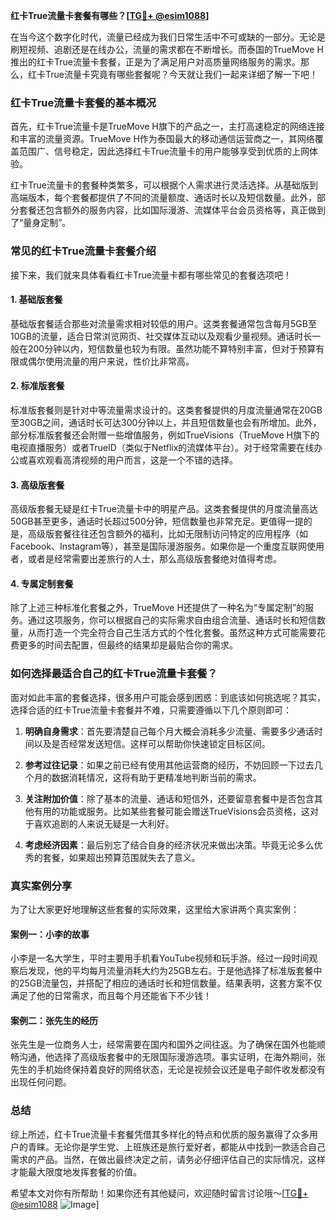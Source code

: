 **红卡True流量卡套餐有哪些？[[TG💪+ @esim1088](https://t.me/s/esim1088)]**

在当今这个数字化时代，流量已经成为我们日常生活中不可或缺的一部分。无论是刷短视频、追剧还是在线办公，流量的需求都在不断增长。而泰国的TrueMove H推出的红卡True流量卡套餐，正是为了满足用户对高质量网络服务的需求。那么，红卡True流量卡究竟有哪些套餐呢？今天就让我们一起来详细了解一下吧！

### 红卡True流量卡套餐的基本概况

首先，红卡True流量卡是TrueMove H旗下的产品之一，主打高速稳定的网络连接和丰富的流量资源。TrueMove H作为泰国最大的移动通信运营商之一，其网络覆盖范围广、信号稳定，因此选择红卡True流量卡的用户能够享受到优质的上网体验。

红卡True流量卡的套餐种类繁多，可以根据个人需求进行灵活选择。从基础版到高端版本，每个套餐都提供了不同的流量额度、通话时长以及短信数量。此外，部分套餐还包含额外的服务内容，比如国际漫游、流媒体平台会员资格等，真正做到了“量身定制”。

### 常见的红卡True流量卡套餐介绍

接下来，我们就来具体看看红卡True流量卡都有哪些常见的套餐选项吧！

#### 1. **基础版套餐**
基础版套餐适合那些对流量需求相对较低的用户。这类套餐通常包含每月5GB至10GB的流量，适合日常浏览网页、社交媒体互动以及观看少量视频。通话时长一般在200分钟以内，短信数量也较为有限。虽然功能不算特别丰富，但对于预算有限或偶尔使用流量的用户来说，性价比非常高。

#### 2. **标准版套餐**
标准版套餐则是针对中等流量需求设计的。这类套餐提供的月度流量通常在20GB至30GB之间，通话时长可达300分钟以上，并且短信数量也会有所增加。此外，部分标准版套餐还会附赠一些增值服务，例如TrueVisions（TrueMove H旗下的电视直播服务）或者TrueID（类似于Netflix的流媒体平台）。对于经常需要在线办公或喜欢观看高清视频的用户而言，这是一个不错的选择。

#### 3. **高级版套餐**
高级版套餐无疑是红卡True流量卡中的明星产品。这类套餐提供的月度流量高达50GB甚至更多，通话时长超过500分钟，短信数量也非常充足。更值得一提的是，高级版套餐往往还包含额外的福利，比如无限制访问特定的应用程序（如Facebook、Instagram等），甚至是国际漫游服务。如果你是一个重度互联网使用者，或者是经常需要出差旅行的人士，那么高级版套餐绝对值得考虑。

#### 4. **专属定制套餐**
除了上述三种标准化套餐之外，TrueMove H还提供了一种名为“专属定制”的服务。通过这项服务，你可以根据自己的实际需求自由组合流量、通话时长和短信数量，从而打造一个完全符合自己生活方式的个性化套餐。虽然这种方式可能需要花费更多的时间去配置，但最终的结果却是最贴合你的需求。

### 如何选择最适合自己的红卡True流量卡套餐？

面对如此丰富的套餐选择，很多用户可能会感到困惑：到底该如何挑选呢？其实，选择合适的红卡True流量卡套餐并不难，只需要遵循以下几个原则即可：

1. **明确自身需求**：首先要清楚自己每个月大概会消耗多少流量、需要多少通话时间以及是否经常发送短信。这样可以帮助你快速锁定目标区间。
   
2. **参考过往记录**：如果之前已经有使用其他运营商的经历，不妨回顾一下过去几个月的数据消耗情况，这将有助于更精准地判断当前的需求。

3. **关注附加价值**：除了基本的流量、通话和短信外，还要留意套餐中是否包含其他有用的功能或服务。比如某些套餐可能会赠送TrueVisions会员资格，这对于喜欢追剧的人来说无疑是一大利好。

4. **考虑经济因素**：最后别忘了结合自身的经济状况来做出决策。毕竟无论多么优秀的套餐，如果超出预算范围就失去了意义。

### 真实案例分享

为了让大家更好地理解这些套餐的实际效果，这里给大家讲两个真实案例：

#### 案例一：小李的故事
小李是一名大学生，平时主要用手机看YouTube视频和玩手游。经过一段时间观察后发现，他的平均每月流量消耗大约为25GB左右。于是他选择了标准版套餐中的25GB流量包，并搭配了相应的通话时长和短信数量。结果表明，这套方案不仅满足了他的日常需求，而且每个月还能省下不少钱！

#### 案例二：张先生的经历
张先生是一位商务人士，经常需要在国内和国外之间往返。为了确保在国外也能顺畅沟通，他选择了高级版套餐中的无限国际漫游选项。事实证明，在海外期间，张先生的手机始终保持着良好的网络状态，无论是视频会议还是电子邮件收发都没有出现任何问题。

### 总结

综上所述，红卡True流量卡套餐凭借其多样化的特点和优质的服务赢得了众多用户的青睐。无论你是学生党、上班族还是旅行爱好者，都能从中找到一款适合自己需求的产品。当然，在做出最终决定之前，请务必仔细评估自己的实际情况，这样才能最大限度地发挥套餐的价值。

希望本文对你有所帮助！如果你还有其他疑问，欢迎随时留言讨论哦～[[TG💪+ @esim1088](https://t.me/s/esim1088) ![Image](https://i.postimg.cc/4NQfJmqS/Snipaste-2025-05-13-00-14-12.png)]